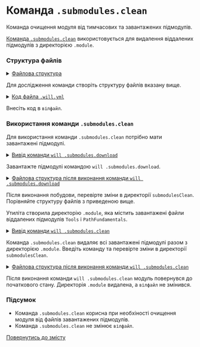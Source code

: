 # Команда <code>.submodules.clean</code>

Команда очищення модуля від тимчасових та завантажених підмодулів.

[Команда `.submodules.clean`](../concept/Command.md#Таблиця-команд-утиліти-willbe) використовується для видалення віддалених підмодулів з директорією `.module`.

### Структура файлів

<details>
  <summary><u>Файлова структура</u></summary>

```
 submodulesClean
          └── .will.yml    

```

</details>

Для дослідження команди створіть структуру файлів вказану вище.  

<details>
    <summary><u>Код файла <code>.will.yml</code></u></summary>

```yaml
about :

  name : submodulesCommands
  description : "To test .submodules.clean command"

submodule :

  Tools : git+https:///github.com/Wandalen/wTools.git/out/wTools#master
  PathFundamentals : git+https:///github.com/Wandalen/wPathFundamentals.git/out/wPathFundamentals#master

```

</details>

Внесіть код в `вілфайл`.

### Використання команди `.submodules.clean`

Для використання команди `.submodules.clean` потрібно мати завантажені підмодулі.

<details>
  <summary><u>Вивід команди <code>will .submodules.download</code></u></summary>

```
[user@user ~]$ will .submodules.download
...
   . Read : /path_to_file/.module/Tools/out/wTools.out.will.yml
   + module::Tools version 7db7bd21ac76fc495aae44cc8b1c4474ce5012a4 was downloaded in 16.504s
   . Read : /path_to_file/.module/PathFundamentals/out/wPathFundamentals.out.will.yml
   + module::PathFundamentals version d95a35b7ef1568df823c12efa5bd5e1f4ceec8b7 was downloaded in 5.986s

```

</details>

Завантажте підмодулі командою `will .submodules.download`.

<details>
  <summary><u>Файлова структура після виконання команди <code>will .submodules.download</code></u></summary>

```
submodulesCommands
        ├── .module
        │      ├── PathFundamentals
        │      └── Tools
        └── .will.yml

```

</details>

Після виконання побудови, перевірте зміни в директорії `submodulesClean`. Порівняйте структуру файлів з приведеною вище.

Утиліта створила директорію `.module`, яка містить завантажені файли віддалених підмодулів `Tools` i `PathFundamentals`.    

<details>
  <summary><u>Вивід команди <code>will .submodules.clean</code></u></summary>

```
[user@user ~]$ will .submodules.clean
...
 - Clean deleted 551 file(s) in 1.753s

```

</details>

Команда `.submodules.clean` видаляє всі завантажені підмодулі разом з директорією `.module`. Введіть команду та перевірте зміни в директорії `submodulesClean`.

<details>
  <summary><u>Файлова структура після виконання команди <code>will .submodules.clean</code></u></summary>

```
submodulesCommands
        └── .will.yml

```

</details>

Після виконання команди `will .submodules.clean` модуль повернувся до початкового стану. Директорія `.module` видалена, а `вілфайл` не змінився.

### Підсумок

- Команда `.submodules.clean` корисна при необхіності очищення модуля від файлів завантажених підмодулів.
- Команда `.submodules.clean` не змінює `вілфайл`.

[Повернутись до змісту](../README.md#tutorials)
